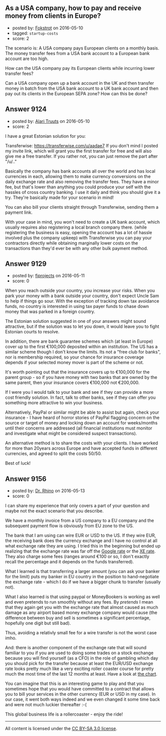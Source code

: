 ## As a USA company, how to pay and receive money from clients in Europe?

- posted by: [Fokstrot](https://stackexchange.com/users/5717082/fokstrot) on 2016-05-10
- tagged: `startup-costs`
- score: 2

<p>The scenario is: A USA company pays European clients on a monthly basis. The money transfer fees from a USA bank account to a European bank account are too high.</p>

<p>How can the USA company pay its European clients while incurring lower transfer fees?</p>

<p>Can a USA company open up a bank account in the UK and then transfer money in batch from the USA bank account to a UK bank account and then pay out its clients in the European SEPA zone? How can this be done?</p>



## Answer 9124

- posted by: [Alari Truuts](https://stackexchange.com/users/5357302/alari-truuts) on 2016-05-10
- score: 2

<p>I have a great Estonian solution for you: </p>

<p>Transferwise: <a href="https://transferwise.com/u/aadae7" rel="nofollow">https://transferwise.com/u/aadae7</a>
If you don't mind I posted my invite link, which will grant you the first transfer for free and will also give me a free transfer. If you rather not, you can just remove the part after "/u/.."</p>

<p>Basically the company has bank accounts all over the world and has local currencies in each, allowing them to make currency conversions on the daily exchange rate and also removing the transfer fees. They have a minor fee, but that's lower than anything you could produce your self with the hassles of cross country banking. I use it daily and think you should give it a try. They're basically made for your scenario in mind! </p>

<p>You can also bill your clients straight through Transferwise, sending them a payment link.</p>

<p>With your case in mind, you won't need to create a UK bank account, which usually requires also registering a local branch company there. (while registering the business is easy, opening the account has a lot of hassle involved plus the company upkeep) with Transferwise you can pay your  contractors directly while obtaining marginally lower costs on the transactions than they'd ever be with any other bulk payment method.</p>



## Answer 9129

- posted by: [fiprojects](https://stackexchange.com/users/5370155/fiprojects) on 2016-05-11
- score: 0

<p>When you reach outside your country, you increase your risks. When you park your money with a bank outside your country, don't expect Uncle Sam to help if things go sour. With the exception of tracking down tax avoidance funds, no country is interested in using tax payer funds to chase down money that was parked in a foreign country.</p>

<p>The Estonian solution suggested in one of your answers might sound attractive, but if the solution was to let you down, it would leave you to fight Estonian courts to resolve.</p>

<p>In addition, there are bank guarantee schemes which (at least in Europe) cover up to the first €100,000 deposited within an institution. The US has a similar scheme though I don't know the limits.  Its not a "free club for banks", nor is membership required, so your chance for insurance coverage depends if your selected money mover is part of the scheme or not.</p>

<p>It's worth pointing out that the insurance covers up to €100,000 for the parent group - so if you have money with two banks that are owned by the same parent, then your insurance covers €100,000 not €200,000.</p>

<p>If I were you I would talk to your bank and see if they can provide a more cost friendly solution. In fact, talk to other banks, see if they can offer you something more attractive to win your business. </p>

<p>Alternatively, PayPal or similar might be able to assist but again, check your insurance - I have heard of horror stories of PayPal flagging concern on the source or target of money and locking down an account for weeks/months until their concerns are addressed (all financial institutions must monitor and investigate what might be considered suspect transactions).</p>

<p>An alternative method is to share the costs with your clients. I have worked for more than 20years across Europe and have accepted funds in different currencies, and agreed to split the costs 50/50.</p>

<p>Best of luck!</p>



## Answer 9156

- posted by: [Dr. Rhino](https://stackexchange.com/users/2373456/dr-rhino) on 2016-05-13
- score: 0

<p>I can share my experience that only covers a part of your question and maybe not the exact scenario that you describe.</p>

<p>We have a monthly invoice from a US company to a EU company and the subsequent payment flow is obviously from EU zone to the US. </p>

<p>The bank that I am using can wire EUR or USD to the US. If they wire EUR, the receiving bank does the currency exchange and I have no control at all what exchange rate they are using. I tried this in the beginning but ended up realizing that the exchange rate was far off the <a href="https://www.google.com/webhp?sourceid=chrome-instant&amp;ion=1&amp;espv=2&amp;ie=UTF-8#tbs=qdr:y&amp;q=1%20EUR%20in%20USD" rel="nofollow">Google rate</a> or the <a href="http://www.xe.com/currencyconverter/convert/?Amount=1.00&amp;From=EUR&amp;To=USD" rel="nofollow">XE rate</a>. They also charge some fees (ranges around €100 or so, I don't exactly recall the percentage and it depends on the funds transferred).</p>

<p>What I learned is that transferring a larger amount (you can ask your banker for the limit) puts my banker in EU country in the position to hand-negotiate the exchange rate - which I do if we have a bigger chunk to transfer (usually not).</p>

<p>What I also learned is that using paypal or MoneyBookers is working as well and even pretends to run smoothly without any fees. By <em>pretends</em> I mean that they again get you with the exchange rate that almost caused as much damage as any airport based money exchange company would cause (the difference between buy and sell is sometimes a significant percentage, hopefully one digit but still bad).</p>

<p>Thus, avoiding a relativly small fee for a wire transfer is not the worst case imho. </p>

<p>And: there is another component of the exchange rate that will sound familiar to you if you are used to doing some trades on a stock exchange because you will find yourself (as a CFO) in the role of gambling which day you should pick for the transfer because at least the EUR/USD exchange rate looks pretty much like a very exciting roller coaster course for pretty much the most time of the last 12 months at least. Have a look at <a href="http://www.xe.com/currencycharts/?from=EUR&amp;to=USD&amp;view=1Y" rel="nofollow">the chart</a>.</p>

<p>You can imagine that this is an interesting game to play and that you sometimes hope that you would have committed to a contract that allows you to bill your services in the other currency (EUR or USD in my case). In our case, it went both ways indeed and we even changed it some time back and were not much luckier thereafter :-(</p>

<p>This global business life is a rollercoaster - enjoy the ride!</p>




---

All content is licensed under the [CC BY-SA 3.0 license](https://creativecommons.org/licenses/by-sa/3.0/).
